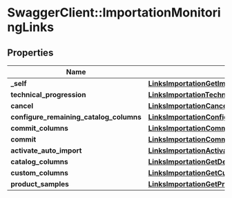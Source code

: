 # SwaggerClient::ImportationMonitoringLinks

## Properties
Name | Type | Description | Notes
------------ | ------------- | ------------- | -------------
**_self** | [**LinksImportationGetImportationMonitoringLink**](LinksImportationGetImportationMonitoringLink.md) |  | 
**technical_progression** | [**LinksImportationTechnicalProgressionLink**](LinksImportationTechnicalProgressionLink.md) |  | 
**cancel** | [**LinksImportationCancelLink**](LinksImportationCancelLink.md) |  | [optional] 
**configure_remaining_catalog_columns** | [**LinksImportationConfigureRemainingCatalogColumnsLink**](LinksImportationConfigureRemainingCatalogColumnsLink.md) |  | [optional] 
**commit_columns** | [**LinksImportationCommitColumnsLink**](LinksImportationCommitColumnsLink.md) |  | [optional] 
**commit** | [**LinksImportationCommitLink**](LinksImportationCommitLink.md) |  | [optional] 
**activate_auto_import** | [**LinksImportationActivateAutoImportLink**](LinksImportationActivateAutoImportLink.md) |  | [optional] 
**catalog_columns** | [**LinksImportationGetDetectedCatalogColumnsLink**](LinksImportationGetDetectedCatalogColumnsLink.md) |  | [optional] 
**custom_columns** | [**LinksImportationGetCustomColumnsLink**](LinksImportationGetCustomColumnsLink.md) |  | [optional] 
**product_samples** | [**LinksImportationGetProductSampleLink**](LinksImportationGetProductSampleLink.md) |  | [optional] 


